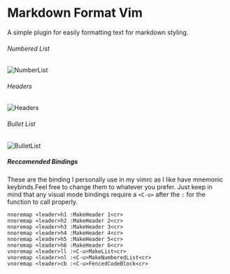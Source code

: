 Markdown Format Vim
===================

A simple plugin for easily formatting text for markdown styling.

###### Numbered List
![NumberList](http://i.imgur.com/j7gIoUe.gif)

###### Headers
![Headers](http://i.imgur.com/oF4Fadj.gif)

###### Bullet List
![BulletList](http://i.imgur.com/dVbJF9u.gif)


##### Reccomended Bindings
These are the binding I personally use in my vimrc as I like have mnemonic keybinds.Feel free to change them to whatever you prefer. Just keep in mind that any visual mode bindings require a `<C-u>` after the `:` for the function to call properly.

``` vim
nnoremap <leader>h1 :MakeHeader 1<cr>
nnoremap <leader>h2 :MakeHeader 2<cr>
nnoremap <leader>h3 :MakeHeader 3<cr>
nnoremap <leader>h4 :MakeHeader 4<cr>
nnoremap <leader>h5 :MakeHeader 5<cr>
nnoremap <leader>h6 :MakeHeader 6<cr>
vnoremap <leader>ll :<C-u>MakeList<cr>
vnoremap <leader>nl :<C-u>MakeNumberedList<cr>
vnoremap <leader>cb :<C-u>FencedCodeBlock<cr>
```


